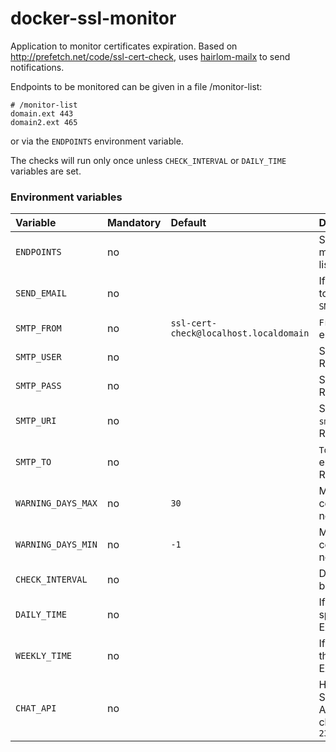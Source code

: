 # docker-ssl-monitor

Application to monitor certificates expiration.
Based on http://prefetch.net/code/ssl-cert-check, uses [hairlom-mailx](http://heirloom.sourceforge.net/mailx.html)
to send notifications.

Endpoints to be monitored can be given in a file /monitor-list:

```
# /monitor-list
domain.ext 443
domain2.ext 465
```

or via the `ENDPOINTS` environment variable.

The checks will run only once unless `CHECK_INTERVAL` or `DAILY_TIME` variables are set.


### Environment variables
| Variable | Mandatory | Default | Description |
|:--|:--|:-----------|:------------|
|`ENDPOINTS`|no|| Specifies the endpoints to monitor. A newline-separated list of `FQDN PORT`.| 
|`SEND_EMAIL`|no|| If set sends email notifications to the address specified in `SMTP_TO`.| 
|`SMTP_FROM`|no|`ssl-cert-check@localhost.localdomain`| `From:` address for notifications emails.| 
|`SMTP_USER`|no|| SMTP Username. <br>Required if `SEND_EMAIL` is set.| 
|`SMTP_PASS`|no|| SMTP Password. <br>Required if `SEND_EMAIL` is set.|
|`SMTP_URI`|no|| SMTP URI. Es: `smtps://mail.example.com:465"`. <br>Required if `SEND_EMAIL` is set.|
|`SMTP_TO`|no|| `To:` address for notifications emails. <br>Required if `SEND_EMAIL` is set.|
|`WARNING_DAYS_MAX`|no|`30`|Maximum remaining days of certificate validity before notification.|
|`WARNING_DAYS_MIN`|no|`-1`|Minimum remaining days of certificate validity before notification.|
|`CHECK_INTERVAL`|no||Duration (in seconds) of sleep between checks.|
|`DAILY_TIME`|no||If set run the script daily at the specified time (UTC). Examples: `14:00`, `23:59:59`|
|`WEEKLY_TIME`|no||If set run the script weekly at the specified time (UTC). Example: `"Thursday 23:00:00"`|
|`CHAT_API`|no||HTTPS address of Discord or Slack (untested) chatroom APIs. Will send full report to this chatroom. Example: `"Thursday 23:00:00"`|